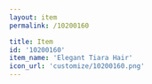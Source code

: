 ```yaml
---
layout: item
permalink: /10200160

title: Item
id: '10200160'
item_name: 'Elegant Tiara Hair'
icon_url: 'customize/10200160.png'
---
```

